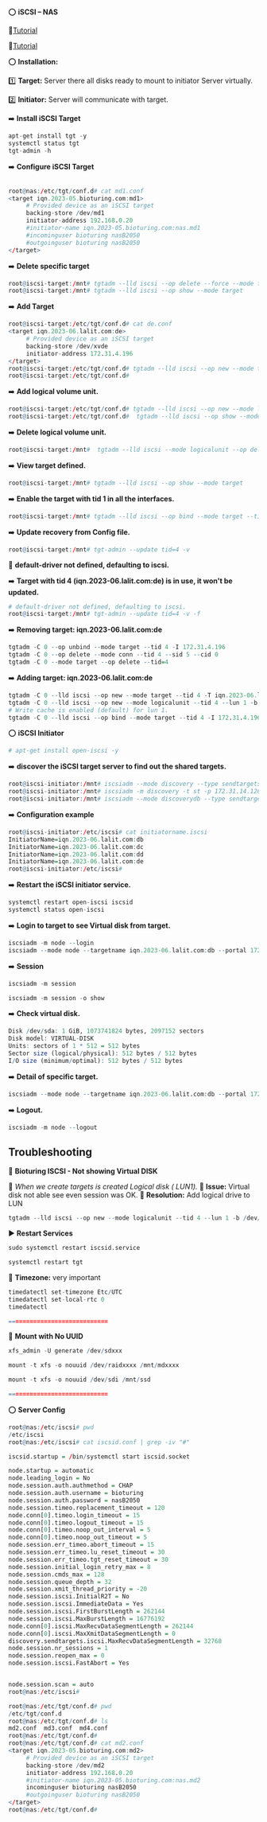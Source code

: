 :o: **iSCSI – NAS**

:link:[Tutorial](https://www.howtoforge.com/tutorial/how-to-setup-iscsi-storage-server-on-ubuntu-2004-lts/)

:link:[Tutorial](https://manpages.ubuntu.com/manpages/xenial/man8/tgtadm.8.html)

:o: **Installation:**

:one: **Target:** Server there all disks ready to mount to initiator Server virtually.

:two: **Initiator:** Server will communicate with target.

:arrow_right: **Install iSCSI Target**
```R
apt-get install tgt -y
systemctl status tgt
tgt-admin -h
```

:arrow_right: **Configure iSCSI Target**

```R

root@nas:/etc/tgt/conf.d# cat md1.conf 
<target iqn.2023-05.bioturing.com:md1>
     # Provided device as an iSCSI target
     backing-store /dev/md1
     initiator-address 192.168.0.20
     #initiator-name iqn.2023-05.bioturing.com:nas.md1
     #incominguser bioturing nasB2050
     #outgoinguser bioturing nasB2050
</target>
```
:arrow_right: **Delete specific target**

```R
root@iscsi-target:/mnt# tgtadm --lld iscsi --op delete --force --mode target --tid 4
root@iscsi-target:/mnt# tgtadm --lld iscsi --op show --mode target
```

:arrow_right: **Add Target**

```R
root@iscsi-target:/etc/tgt/conf.d# cat de.conf
<target iqn.2023-06.lalit.com:de>
     # Provided device as an iSCSI target
     backing-store /dev/xvde
     initiator-address 172.31.4.196
</target>
root@iscsi-target:/etc/tgt/conf.d# tgtadm --lld iscsi --op new --mode target --tid 2 -T iqn.2023-06.lalit.com:de
root@iscsi-target:/etc/tgt/conf.d#
```

:arrow_right: **Add logical volume unit.**

```R
root@iscsi-target:/etc/tgt/conf.d# tgtadm --lld iscsi --op new --mode logicalunit --tid 2 --lun 1 -b /dev/xvde
root@iscsi-target:/etc/tgt/conf.d#  tgtadm --lld iscsi --op show --mode target
```

:arrow_right: **Delete logical volume unit.**
```R
root@iscsi-target:/mnt#  tgtadm --lld iscsi --mode logicalunit --op delete --tid=2 --lun=1
```

:arrow_right: **View target defined.**

```R
root@iscsi-target:/mnt# tgtadm --lld iscsi --op show --mode target
```

:arrow_right: **Enable the target with tid 1 in all the interfaces.**

```R
root@iscsi-target:/mnt# tgtadm --lld iscsi --op bind --mode target --tid 1 -I ALL
```

:arrow_right: **Update recovery from Config file.**
```R
root@iscsi-target:/mnt# tgt-admin --update tid=4 -v
```
:bell: **default-driver not defined, defaulting to iscsi.**

:arrow_right: **Target with tid 4 (iqn.2023-06.lalit.com:de) is in use, it won't be updated.**
```R
# default-driver not defined, defaulting to iscsi.
root@iscsi-target:/mnt# tgt-admin --update tid=4 -v -f
```

:arrow_right: **Removing target: iqn.2023-06.lalit.com:de**
```R
tgtadm -C 0 --op unbind --mode target --tid 4 -I 172.31.4.196
tgtadm -C 0 --op delete --mode conn --tid 4 --sid 5 --cid 0
tgtadm -C 0 --mode target --op delete --tid=4
```

:arrow_right: **Adding target: iqn.2023-06.lalit.com:de**
```R
tgtadm -C 0 --lld iscsi --op new --mode target --tid 4 -T iqn.2023-06.lalit.com:de
tgtadm -C 0 --lld iscsi --op new --mode logicalunit --tid 4 --lun 1 -b "/dev/xvde"
# Write cache is enabled (default) for lun 1.
tgtadm -C 0 --lld iscsi --op bind --mode target --tid 4 -I 172.31.4.196
```

:o: **iSCSI Initiator**
```R
# apt-get install open-iscsi -y
```
:arrow_right: **discover the iSCSI target server to find out the shared targets.**
```R
root@iscsi-initiator:/mnt# iscsiadm --mode discovery --type sendtargets --portal  172.31.14.126:3260
root@iscsi-initiator:/mnt# iscsiadm -m discovery -t st -p 172.31.14.126
root@iscsi-initiator:/mnt# iscsiadm --mode discoverydb --type sendtargets --portal 172.31.14.126 --discover
```

:arrow_right: **Configuration example**

```R
root@iscsi-initiator:/etc/iscsi# cat initiatorname.iscsi
InitiatorName=iqn.2023-06.lalit.com:db
InitiatorName=iqn.2023-06.lalit.com:dc
InitiatorName=iqn.2023-06.lalit.com:dd
InitiatorName=iqn.2023-06.lalit.com:de
root@iscsi-initiator:/etc/iscsi#
```

:arrow_right: **Restart the iSCSI initiator service.**

```R
systemctl restart open-iscsi iscsid
systemctl status open-iscsi
```

:arrow_right: **Login to target to see Virtual disk from target.**

```R
iscsiadm -m node --login
iscsiadm --mode node --targetname iqn.2023-06.lalit.com:db --portal 172.31.14.126:3260 --login
```

:arrow_right: **Session**

```R
iscsiadm -m session

iscsiadm -m session -o show

```
:arrow_right: **Check virtual disk.**

```R
Disk /dev/sda: 1 GiB, 1073741824 bytes, 2097152 sectors
Disk model: VIRTUAL-DISK
Units: sectors of 1 * 512 = 512 bytes
Sector size (logical/physical): 512 bytes / 512 bytes
I/O size (minimum/optimal): 512 bytes / 512 bytes

```

:arrow_right: **Detail of specific target.**
```R
iscsiadm --mode node --targetname iqn.2023-06.lalit.com:db --portal 172.31.14.126:3260
```

:arrow_right: **Logout.**
```R
iscsiadm -m node --logout
```

## Troubleshooting

:red_circle: **Bioturing ISCSI - Not showing Virtual DISK**

:star2: *When we create targets is created Logical disk ( LUN1).* 
:star2: **Issue:** Virtual disk not able see even session was OK.
:star2: **Resolution:** Add logical drive to LUN

```R
tgtadm --lld iscsi --op new --mode logicalunit --tid 4 --lun 1 -b /dev/md3
```

:arrow_forward: **Restart Services**
```R
sudo systemctl restart iscsid.service

systemctl restart tgt

```

:large_blue_diamond: **Timezone:** very important

```R
timedatectl set-timezone Etc/UTC
timedatectl set-local-rtc 0
timedatectl
```

```R
============================
```

:red_circle: **Mount with No UUID**

```R
xfs_admin -U generate /dev/sdxxx

mount -t xfs -o nouuid /dev/raidxxxx /mnt/mdxxxx

mount -t xfs -o nouuid /dev/sdi /mnt/ssd

```

```R
============================
```

:o: **Server Config**

```R
root@nas:/etc/iscsi# pwd
/etc/iscsi
root@nas:/etc/iscsi# cat iscsid.conf | grep -iv "#"

iscsid.startup = /bin/systemctl start iscsid.socket

node.startup = automatic
node.leading_login = No
node.session.auth.authmethod = CHAP
node.session.auth.username = bioturing
node.session.auth.password = nasB2050
node.session.timeo.replacement_timeout = 120
node.conn[0].timeo.login_timeout = 15
node.conn[0].timeo.logout_timeout = 15
node.conn[0].timeo.noop_out_interval = 5
node.conn[0].timeo.noop_out_timeout = 5
node.session.err_timeo.abort_timeout = 15
node.session.err_timeo.lu_reset_timeout = 30
node.session.err_timeo.tgt_reset_timeout = 30
node.session.initial_login_retry_max = 8
node.session.cmds_max = 128
node.session.queue_depth = 32
node.session.xmit_thread_priority = -20
node.session.iscsi.InitialR2T = No
node.session.iscsi.ImmediateData = Yes
node.session.iscsi.FirstBurstLength = 262144
node.session.iscsi.MaxBurstLength = 16776192
node.conn[0].iscsi.MaxRecvDataSegmentLength = 262144
node.conn[0].iscsi.MaxXmitDataSegmentLength = 0
discovery.sendtargets.iscsi.MaxRecvDataSegmentLength = 32768
node.session.nr_sessions = 1
node.session.reopen_max = 0
node.session.iscsi.FastAbort = Yes


node.session.scan = auto
root@nas:/etc/iscsi#

root@nas:/etc/tgt/conf.d# pwd
/etc/tgt/conf.d
root@nas:/etc/tgt/conf.d# ls
md2.conf  md3.conf  md4.conf
root@nas:/etc/tgt/conf.d#
root@nas:/etc/tgt/conf.d# cat md2.conf 
<target iqn.2023-05.bioturing.com:md2>
     # Provided device as an iSCSI target
     backing-store /dev/md2
     initiator-address 192.168.0.20
     #initiator-name iqn.2023-05.bioturing.com:nas.md2
     incominguser bioturing nasB2050
     #outgoinguser bioturing nasB2050
</target>
root@nas:/etc/tgt/conf.d#
```